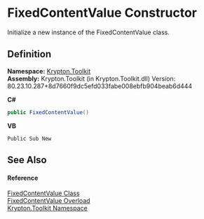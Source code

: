 # FixedContentValue Constructor


Initialize a new instance of the FixedContentValue class.



## Definition
**Namespace:** <a href="79d2eac2-21f4-54ff-7552-b20c33c30600.md">Krypton.Toolkit</a>  
**Assembly:** Krypton.Toolkit (in Krypton.Toolkit.dll) Version: 80.23.10.287+8d7660f9dc5efd033fabe008ebfb904beab6d444

**C#**
``` C#
public FixedContentValue()
```
**VB**
``` VB
Public Sub New
```



## See Also


#### Reference
<a href="87f3e96f-dabb-7115-7a4a-4979fdf80bf4.md">FixedContentValue Class</a>  
<a href="9bcf8883-7173-40d8-46f7-07ebfe4486a8.md">FixedContentValue Overload</a>  
<a href="79d2eac2-21f4-54ff-7552-b20c33c30600.md">Krypton.Toolkit Namespace</a>  
